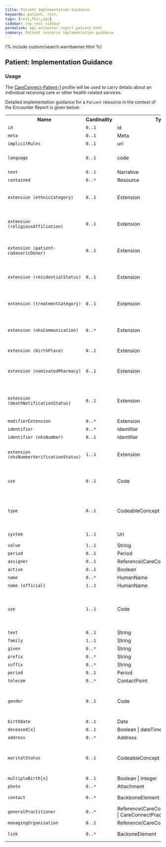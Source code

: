 ```yaml
---
title: Patient Implementation Guidance
keywords: patient, rest,
tags: [rest,fhir,api]
sidebar: ctp_rest_sidebar
permalink: api_encounter_report_patient.html
summary: Patient resource implementation guidance
---
```


{% include custom/search.warnbanner.html %}

<!--
{% include custom/fhir.referencemin.html resource="" userlink="" page="" fhirname="Patient" fhirlink="[Patient](http://hl7.org/fhir/stu3/patient.html)" content="User Stories" userlink="" %}
-->



## Patient: Implementation Guidance ##

  

### Usage ###

The [CareConnect-Patient-1](https://fhir.hl7.org.uk/STU3/StructureDefinition/CareConnect-Patient-1) profile will be used to carry details about an individual receiving care or other health-related services.

Detailed implementation guidance for a `Patient` resource in the context of the Encounter Report is given below:

<table  style="min-width:100%;width:100%">
<tr>
<th  style="width:10%;">Name</th>
<th  style="width:5%;">Cardinality</th>
<th  style="width:10%;">Type</th>
<th  style="width:38%;">CareConnect Documentation</th>
</tr>
<tr>
<td><code  class="highlighter-rouge">id</code></td>
<td><code  class="highlighter-rouge">0..1</code></td>
<td>id</td>
<td>Logical id of this artifact</td>
</tr>
<tr>
<td><code  class="highlighter-rouge">meta</code></td>
<td><code  class="highlighter-rouge">0..1</code></td>
<td>Meta</td>
<td>Metadata about the resource</td>
</tr>
<tr>
<td><code  class="highlighter-rouge">implicitRules</code></td>
<td><code  class="highlighter-rouge">0..1</code></td>
<td>uri</td>
<td>A set of rules under which this content was created</td>
</tr>
<tr>
<td><code  class="highlighter-rouge">language</code></td>
<td><code  class="highlighter-rouge">0..1</code></td>
<td>code</td>
<td>Language of the resource content. <br/> <a  href="http://hl7.org/fhir/stu3/valueset-languages.html">Common Languages [Extensible but limited to All Languages]</a></td>
</tr>
<tr>
<td><code  class="highlighter-rouge">text</code></td>
<td><code  class="highlighter-rouge">0..1</code></td>
<td>Narrative</td>
<td>Text summary of the resource, for human interpretation</td>
</tr>
<tr>
<td><code  class="highlighter-rouge">contained</code></td>
<td><code  class="highlighter-rouge">0..*</code></td>
<td>Resource</td>
<td>Contained, inline Resources</td>
</tr>
<tr>
<td><code  class="highlighter-rouge">extension (ethnicCategory)</code></td>
<td><code  class="highlighter-rouge">0..1</code></td>
<td>Extension</td>
<td>Ethnic Category<br/>URL: <a  href="https://fhir.hl7.org.uk/STU3/StructureDefinition/Extension-CareConnect-EthnicCategory-1">https://fhir.hl7.org.uk/STU3/StructureDefinition/Extension-CareConnect-EthnicCategory-1</a></td>
</tr>
<tr>
<td><code  class="highlighter-rouge">extension (religiousAffiliation)</code></td>
<td><code  class="highlighter-rouge">0..1</code></td>
<td>Extension</td>
<td>Religious affiliation<br/>URL: <a  href="https://fhir.hl7.org.uk/STU3/StructureDefinition/Extension-CareConnect-ReligiousAffiliation-1">https://fhir.hl7.org.uk/STU3/StructureDefinition/Extension-CareConnect-ReligiousAffiliation-1</a></td>
</tr>
<tr>
<td><code  class="highlighter-rouge">extension (patient-cadavericDonor)</code></td>
<td><code  class="highlighter-rouge">0..1</code></td>
<td>Extension</td>
<td>Flag indicating whether the patient authorized the donation of body parts after death<br/>URL: <a  href="http://hl7.org/fhir/stu3/StructureDefinition/patient-cadavericDonor">http://hl7.org/fhir/stu3/StructureDefinition/patient-cadavericDonor</a></td>
</tr>
<tr>
<td><code  class="highlighter-rouge">extension (residentialStatus)</code></td>
<td><code  class="highlighter-rouge">0..1</code></td>
<td>Extension</td>
<td>The residential status of the patient<br/>URL: <a  href="https://fhir.hl7.org.uk/STU3/StructureDefinition/Extension-CareConnect-ResidentialStatus-1">https://fhir.hl7.org.uk/STU3/StructureDefinition/Extension-CareConnect-ResidentialStatus-1</a></td>
</tr>
<tr>
<td><code  class="highlighter-rouge">extension (treatmentCategory)</code></td>
<td><code  class="highlighter-rouge">0..1</code></td>
<td>Extension</td>
<td>The treatment category for this patient<br/>URL: <a  href="https://fhir.hl7.org.uk/STU3/StructureDefinition/Extension-CareConnect-TreatmentCategory-1">https://fhir.hl7.org.uk/STU3/StructureDefinition/Extension-CareConnect-TreatmentCategory-1</a></td>
</tr>
<tr>
<td><code  class="highlighter-rouge">extension (nhsCommunication)</code></td>
<td><code  class="highlighter-rouge">0..*</code></td>
<td>Extension</td>
<td>NHS communication preferences for a resource<br/>URL: <a  href="https://fhir.hl7.org.uk/STU3/StructureDefinition/Extension-CareConnect-NHSCommunication-1">https://fhir.hl7.org.uk/STU3/StructureDefinition/Extension-CareConnect-NHSCommunication-1</a></td>
</tr>
<tr>
<td><code  class="highlighter-rouge">extension (birthPlace)</code></td>
<td><code  class="highlighter-rouge">0..1</code></td>
<td>Extension</td>
<td>Birth Place: The registered place of birth of the patient.<br/>URL: <a  href="http://hl7.org/fhir/stu3/StructureDefinition/birthPlace">http://hl7.org/fhir/stu3/StructureDefinition/birthPlace</a></td>
</tr>
<tr>
<td><code  class="highlighter-rouge">extension (nominatedPharmacy)</code></td>
<td><code  class="highlighter-rouge">0..1</code></td>
<td>Extension</td>
<td>A patient's nominated pharmacy<br/>URL: <a  href="https://fhir.hl7.org.uk/STU3/StructureDefinition/Extension-CareConnect-NominatedPharmacy-1">https://fhir.hl7.org.uk/STU3/StructureDefinition/Extension-CareConnect-NominatedPharmacy-1</a></td>
</tr>
<tr>
<td><code  class="highlighter-rouge">extension (deathNotificationStatus)</code></td>
<td><code  class="highlighter-rouge">0..1</code></td>
<td>Extension</td>
<td>Representation of a patient’s death notification status (as held on Personal Demographics Service (PDS))<br/>URL: <a  href="https://fhir.hl7.org.uk/STU3/StructureDefinition/Extension-CareConnect-DeathNotificationStatus-1">https://fhir.hl7.org.uk/STU3/StructureDefinition/Extension-CareConnect-DeathNotificationStatus-1</a></td>
</tr>
<tr>
<td><code  class="highlighter-rouge">modifierExtension</code></td>
<td><code  class="highlighter-rouge">0..*</code></td>
<td>Extension</td>
<td>Extensions that cannot be ignored</td>
</tr>
<tr>
<td><code  class="highlighter-rouge">identifier</code></td>
<td><code  class="highlighter-rouge">0..*</code></td>
<td>Identifier</td>
<td>An identifier for this patient</td>
</tr>
<tr>
<td><code  class="highlighter-rouge">identifier (nhsNumber)</code></td>
<td><code  class="highlighter-rouge">0..1</code></td>
<td>Identifier</td>
<td>The patient's NHS number</td>
</tr>
<tr>
<td  class="sub"><code  class="highlighter-rouge">extension (nhsNumberVerificationStatus)</code></td>
<td><code  class="highlighter-rouge">1..1</code></td>
<td>Extension</td>
<td>NHS number verification status<br />URL: <a  href="https://fhir.hl7.org.uk/STU3/StructureDefinition/Extension-CareConnect-NHSNumberVerificationStatus-1">https://fhir.hl7.org.uk/STU3/StructureDefinition/Extension-CareConnect-NHSNumberVerificationStatus-1</a></td>
</tr>
<tr>
<td  class="sub"><code  class="highlighter-rouge">use</code></td>
<td><code  class="highlighter-rouge">0..1</code></td>
<td>Code</td>
<td>usual | official | temp | secondary (If known)<br />Binding (required): Identifies the purpose for this identifier, if known. (<a  href="http://hl7.org/fhir/stu3/valueset-identifier-use.html">http://hl7.org/fhir/stu3/valueset-identifier-use.html</a>)</td>
</tr>
<tr>
<td  class="sub"><code  class="highlighter-rouge">type</code></td>
<td><code  class="highlighter-rouge">0..1</code></td>
<td>CodeableConcept</td>
<td>Description of identifier<br/>Binding (extensible): A coded type for an identifier that can be used to determine which identifier to use for a specific purpose. (<a  href="http://hl7.org/fhir/stu3/valueset-identifier-type.html">http://hl7.org/fhir/stu3/valueset-identifier-type.html</a>)</td>
</tr>
<tr>
<td  class="sub"><code  class="highlighter-rouge">system</code></td>
<td><code  class="highlighter-rouge">1..1</code></td>
<td>Uri</td>
<td>The namespace for the identifier value<br/>Fixed Value: https://fhir.nhs.uk/Id/nhs-number</td>
</tr>
<tr>
<td  class="sub"><code  class="highlighter-rouge">value</code></td>
<td><code  class="highlighter-rouge">1..1</code></td>
<td>String</td>
<td>The value that is unique</td>
</tr>
<tr>
<td  class="sub"><code  class="highlighter-rouge">period</code></td>
<td><code  class="highlighter-rouge">0..1</code></td>
<td>Period</td>
<td>Time period when id is/was valid for use</td>
</tr>
<tr>
<td  class="sub"><code  class="highlighter-rouge">assigner</code></td>
<td><code  class="highlighter-rouge">0..1</code></td>
<td>Reference(CareConnectOrganization)</td>
<td>Organization that issued id (may be just text)</td>
</tr>
<tr>
<td><code  class="highlighter-rouge">active</code></td>
<td><code  class="highlighter-rouge">0..1</code></td>
<td>Boolean</td>
<td>Whether this patient's record is in active use</td>
</tr>
<tr>
<td><code  class="highlighter-rouge">name</code></td>
<td><code  class="highlighter-rouge">0..*</code></td>
<td>HumanName</td>
<td>A name associated with the patient</td>
</tr>
<tr>
<td><code  class="highlighter-rouge">name (official)</code></td>
<td><code  class="highlighter-rouge">1..1</code></td>
<td>HumanName</td>
<td>A name associated with the patient</td>
</tr>
<tr>
<td  class="sub"><code  class="highlighter-rouge">use</code></td>
<td><code  class="highlighter-rouge">1..1</code></td>
<td>Code</td>
<td>usual | official | temp | nickname | anonymous | old | maiden<br/>Fixed Value: official<br/>The use of a human name (<a  href="https://fhir.hl7.org.uk/STU3/ValueSet/CareConnect-NameUse-1">https://fhir.hl7.org.uk/STU3/ValueSet/CareConnect-NameUse-1</a>)</td>
</tr>
<tr>
<td  class="sub"><code  class="highlighter-rouge">text</code></td>
<td><code  class="highlighter-rouge">0..1</code></td>
<td>String</td>
<td>Text representation of the full name</td>
</tr>
<tr>
<td  class="sub"><code  class="highlighter-rouge">family</code></td>
<td><code  class="highlighter-rouge">1..1</code></td>
<td>String</td>
<td>TFamily name (often called 'Surname')</td>
</tr>
<tr>
<td  class="sub"><code  class="highlighter-rouge">given</code></td>
<td><code  class="highlighter-rouge">0..*</code></td>
<td>String</td>
<td>Given names (not always 'first'). Includes middle names</td>
</tr>
<tr>
<td  class="sub"><code  class="highlighter-rouge">prefix</code></td>
<td><code  class="highlighter-rouge">0..*</code></td>
<td>String</td>
<td>Parts that come before the name</td>
</tr>
<tr>
<td  class="sub"><code  class="highlighter-rouge">suffix</code></td>
<td><code  class="highlighter-rouge">0..*</code></td>
<td>String</td>
<td>Parts that come after the name</td>
</tr>
<tr>
<td  class="sub"><code  class="highlighter-rouge">period</code></td>
<td><code  class="highlighter-rouge">0..1</code></td>
<td>Period</td>
<td>Time period when name was/is in use</td>
</tr>
<tr>
<td><code  class="highlighter-rouge">telecom</code></td>
<td><code  class="highlighter-rouge">0..*</code></td>
<td>ContactPoint</td>
<td>A contact detail for the individual</td>
</tr>
<tr>
<td><code  class="highlighter-rouge">gender</code></td>
<td><code  class="highlighter-rouge">0..1</code></td>
<td>Code</td>
<td>male | female | other | unknown<br/>Binding (required): The gender of a person used for administrative purposes. (<a  href="https://fhir.hl7.org.uk/STU3/ValueSet/CareConnect-AdministrativeGender-1">https://fhir.hl7.org.uk/STU3/ValueSet/CareConnect-AdministrativeGender-1</a>)</td>
</tr>
<tr>
<td><code  class="highlighter-rouge">birthDate</code></td>
<td><code  class="highlighter-rouge">0..1</code></td>
<td>Date</td>
<td>The date of birth for the individual</td>
</tr>
<tr>
<td><code  class="highlighter-rouge">deceased[x]</code></td>
<td><code  class="highlighter-rouge">0..1</code></td>
<td>Boolean | dateTime</td>
<td>Indicates if the individual is deceased or not</td>
</tr>
<tr>
<td><code  class="highlighter-rouge">address</code></td>
<td><code  class="highlighter-rouge">0..*</code></td>
<td>Address</td>
<td>Addresses for the individual</td>
</tr>
<tr>
<td><code  class="highlighter-rouge">maritalStatus</code></td>
<td><code  class="highlighter-rouge">0..1</code></td>
<td>CodeableConcept</td>
<td>Marital (civil) status of a patient<br/>Binding (required): The domestic partnership status of a person. (<a  href="https://fhir.hl7.org.uk/STU3/ValueSet/CareConnect-MaritalStatus-1">https://fhir.hl7.org.uk/STU3/ValueSet/CareConnect-MaritalStatus-1</a>)</td>
</tr>
<tr>
<td><code  class="highlighter-rouge">multipleBirth[x]</code></td>
<td><code  class="highlighter-rouge">0..1</code></td>
<td>Boolean | Integer</td>
<td>Whether patient is part of a multiple birth</td>
</tr>
<tr>
<td><code  class="highlighter-rouge">photo</code></td>
<td><code  class="highlighter-rouge">0..*</code></td>
<td>Attachment</td>
<td>Image of the patient</td>
</tr>
<tr>
<td><code  class="highlighter-rouge">contact</code></td>
<td><code  class="highlighter-rouge">0..*</code></td>
<td>BackboneElement</td>
<td>A contact party (e.g. guardian, partner, friend) for the patient</td>
</tr>
<tr>
<td><code  class="highlighter-rouge">generalPractitioner</code></td>
<td><code  class="highlighter-rouge">0..*</code></td>
<td>Reference(CareConnectOrganization | CareConnectPractitioner)</td>
<td>Patient's nominated primary care provider</td>
</tr>
<tr>
<td><code  class="highlighter-rouge">managingOrganization</code></td>
<td><code  class="highlighter-rouge">0..1</code></td>
<td>Reference(CareConnectOrganization)</td>
<td>Organization that is the custodian of the patient record</td>
</tr>
<tr>
<td><code  class="highlighter-rouge">link</code></td>
<td><code  class="highlighter-rouge">0..*</code></td>
<td>BackoneElement</td>
<td>Link to another patient resource that concerns the same actual person</td>
</tr>
</table>
  

<!-- ## Example Scenario ##

Placeholder -->
<!--stackedit_data:
eyJoaXN0b3J5IjpbLTIwMTk0NjMxMDUsMTAxMTY2MTM0LC05Nz
g4NjMyNDIsLTIwMzIyNzkwOV19
-->